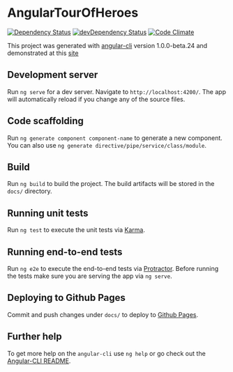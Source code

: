 # AngularTourOfHeroes

[![Dependency Status](https://david-dm.org/moyummy/angular-tour-of-heroes.svg)](https://david-dm.org/moyummy/angular-tour-of-heroes)
[![devDependency Status](https://david-dm.org/moyummy/angular-tour-of-heroes/dev-status.svg)](https://david-dm.org/moyummy/angular-tour-of-heroes#info=devDependencies)
[![Code Climate](https://codeclimate.com/github/MoYummy/angular-tour-of-heroes.svg)](https://codeclimate.com/github/MoYummy/angular-tour-of-heroes)

This project was generated with [angular-cli](https://github.com/angular/angular-cli) version 1.0.0-beta.24 and demonstrated at this [site](https://moyummy.github.io/angular-tour-of-heroes/)

## Development server
Run `ng serve` for a dev server. Navigate to `http://localhost:4200/`. The app will automatically reload if you change any of the source files.

## Code scaffolding

Run `ng generate component component-name` to generate a new component. You can also use `ng generate directive/pipe/service/class/module`.

## Build

Run `ng build` to build the project. The build artifacts will be stored in the `docs/` directory.

## Running unit tests

Run `ng test` to execute the unit tests via [Karma](https://karma-runner.github.io).

## Running end-to-end tests

Run `ng e2e` to execute the end-to-end tests via [Protractor](http://www.protractortest.org/).
Before running the tests make sure you are serving the app via `ng serve`.

## Deploying to Github Pages

Commit and push changes under `docs/` to deploy to [Github Pages](https://moyummy.github.io/angular-tour-of-heroes/).

## Further help

To get more help on the `angular-cli` use `ng help` or go check out the [Angular-CLI README](https://github.com/angular/angular-cli/blob/master/README.md).
